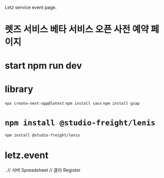 Letz service event page.

# 렛즈 서비스 베타 서비스 오픈 사전 예약 페이지 # 

# start npm run dev

# library
`npx create-next-app@latest`
`npm install sass`
`npm install gsap`


`npm install @studio-freight/lenis`
=======
`npm install @studio-freight/lenis`

# letz.event
.
// 서버 Spreadsheet
// 클라 Register